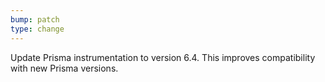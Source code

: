 ```yaml
---
bump: patch
type: change
---
```


Update Prisma instrumentation to version 6.4. This improves compatibility with new Prisma versions.
